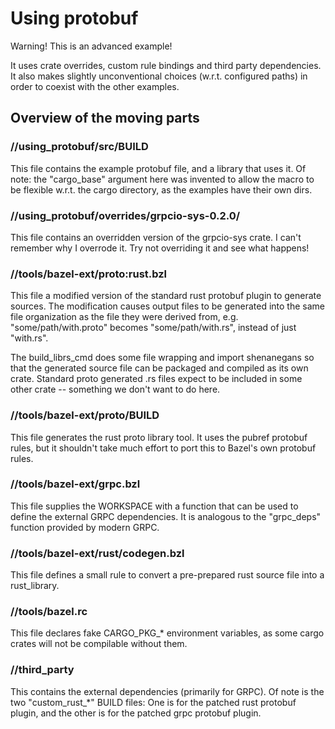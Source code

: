 # Using protobuf

Warning! This is an advanced example!

It uses crate overrides, custom rule bindings and third party dependencies. It
also makes slightly unconventional choices (w.r.t. configured paths) in order to coexist with the
other examples.

## Overview of the moving parts

### //using_protobuf/src/BUILD

This file contains the example protobuf file, and a library that uses it. Of
note: the "cargo_base" argument here was invented to allow the macro to be
flexible w.r.t. the cargo directory, as the examples have their own dirs. 

### //using_protobuf/overrides/grpcio-sys-0.2.0/

This file contains an overridden version of the grpcio-sys crate. I can't
remember why I overrode it. Try not overriding it and see what happens!

### //tools/bazel-ext/proto:rust.bzl

This file a modified version of the standard rust protobuf plugin to generate
sources. The modification causes output files to be generated into the same file
organization as the file they were derived from, e.g. "some/path/with.proto"
becomes "some/path/with.rs", instead of just "with.rs".

The build_librs_cmd does some file wrapping and import shenanegans so that the
generated source file can be packaged and compiled as its own crate. Standard
proto generated .rs files expect to be included in some other crate -- something
we don't want to do here.

### //tools/bazel-ext/proto/BUILD

This file generates the rust proto library tool. It uses the pubref protobuf
rules, but it shouldn't take much effort to port this to Bazel's own protobuf
rules.

### //tools/bazel-ext/grpc.bzl

This file supplies the WORKSPACE with a function that can be used to define the
external GRPC dependencies. It is analogous to the "grpc_deps" function provided
by modern GRPC.

### //tools/bazel-ext/rust/codegen.bzl

This file defines a small rule to convert a pre-prepared rust source file into a
rust_library.

### //tools/bazel.rc

This file declares fake CARGO_PKG_* environment variables, as some cargo crates
will not be compilable without them.

### //third_party

This contains the external dependencies (primarily for GRPC). Of note is the two
"custom_rust_*" BUILD files: One is for the patched rust protobuf plugin, and
the other is for the patched grpc protobuf plugin.
